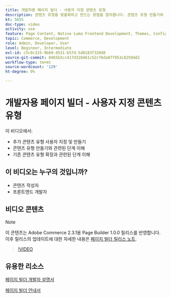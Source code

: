 ```yaml
---
title: 개발자용 페이지 빌더 - 사용자 지정 콘텐츠 유형
description: 콘텐츠 유형을 맞춤화하고 만드는 방법을 알아봅니다. 콘텐츠 유형 만들기와 관련된 단계를 이해합니다​. 기존 콘텐츠 유형 확장과 관련된 단계를 이해합니다.
kt: 5655
doc-type: video
activity: use
feature: Page Content, Native Luma Frontend Development, Themes, Configuration
topic: Commerce, Development
role: Admin, Developer, User
level: Beginner, Intermediate
exl-id: c5c0c325-9b69-4531-b57d-5d8183f320d8
source-git-commit: 8465b3cc417d328461c52cf6da07f953c8250dd2
workflow-type: tm+mt
source-wordcount: '129'
ht-degree: 0%

---
```


# 개발자용 페이지 빌더 - 사용자 지정 콘텐츠 유형

이 비디오에서:

- 추가 콘텐츠 유형 사용자 지정 및 만들기
- 콘텐츠 유형 만들기와 관련된 단계 이해&#x200B;
- 기존 콘텐츠 유형 확장과 관련된 단계 이해

## 이 비디오는 누구의 것입니까?

- 콘텐츠 작성자
- 프론트엔드 개발자

## 비디오 콘텐츠

>[!NOTE]
>
>이 콘텐츠는 Adobe Commerce 2.3.1용 Page Builder 1.0.0 릴리스를 반영합니다. 이후 릴리스의 업데이트에 대한 자세한 내용은 [페이지 빌더 릴리스 노트](https://experienceleague.adobe.com/docs/commerce-admin/page-builder/release-notes.html).

>[!VIDEO](https://video.tv.adobe.com/v/35714?quality=12&learn=on)

## 유용한 리소스

[페이지 빌더 개발자 설명서](https://developer.adobe.com/commerce/frontend-core/page-builder/)

[페이지 빌더 안내서](https://experienceleague.adobe.com/docs/commerce-admin/page-builder/introduction.html)
